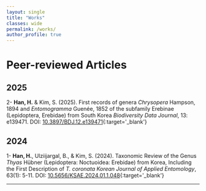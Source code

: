 ```yaml
---
layout: single
title: "Works"
classes: wide
permalink: /works/
author_profile: true
---
```

# Peer-reviewed Articles
## 2025 
2- **Han, H.** & Kim, S. (2025). First records of genera <i>Chrysopera</i> Hampson, 1894 and <i>Entomogramma</i> Guenée, 1852 of the subfamily Erebinae (Lepidoptera, Erebidae) from South Korea <i>Biodiversity Data Journal</i>, 13: e139471. DOI: [10.3897/BDJ.12.e139471](https://doi.org/10.3897/BDJ.12.e139471){:target='_blank'}  

## 2024 
1- **Han, H.**, Ulziijargal, B., & Kim, S. (2024). Taxonomic Review of the Genus <i>Thyas</i> Hübner (Lepidoptera: Noctuoidea: Erebidae) from Korea, Including the First Description of <i>T. coronata</i> <i>Korean Journal of Applied Entomology</i>, 63(1): 5-11. DOI: [10.5656/KSAE.2024.01.1.048](https://doi.org/10.5656/KSAE.2024.01.1.048){:target='_blank'}  

---

